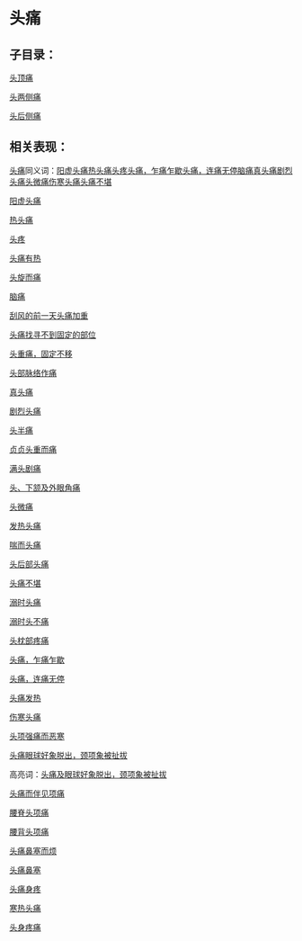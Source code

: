 # 头痛

## 子目录：
[头顶痛](https://www.gmzyjc.com/read/biaoxian/cat_头顶痛.md)
[头两侧痛](https://www.gmzyjc.com/read/biaoxian/cat_头两侧痛.md)
[头后侧痛](https://www.gmzyjc.com/read/biaoxian/cat_头后侧痛.md)
## 相关表现：

[头痛](https://zuoye.gmzyh.com/search?key=头痛)同义词：[阳虚头痛](https://zuoye.gmzyh.com/search?key=阳虚头痛)[热头痛](https://zuoye.gmzyh.com/search?key=热头痛)[头疼](https://zuoye.gmzyh.com/search?key=头疼)[头痛，乍痛乍歇](https://zuoye.gmzyh.com/search?key=头痛，乍痛乍歇)[头痛，连痛无停](https://zuoye.gmzyh.com/search?key=头痛，连痛无停)[脑痛](https://zuoye.gmzyh.com/search?key=脑痛)[真头痛](https://zuoye.gmzyh.com/search?key=真头痛)[剧烈头痛](https://zuoye.gmzyh.com/search?key=剧烈头痛)[头微痛](https://zuoye.gmzyh.com/search?key=头微痛)[伤寒头痛](https://zuoye.gmzyh.com/search?key=伤寒头痛)[头痛不堪](https://zuoye.gmzyh.com/search?key=头痛不堪)
[阳虚头痛](https://zuoye.gmzyh.com/search?key=阳虚头痛)
[热头痛](https://zuoye.gmzyh.com/search?key=热头痛)
[头疼](https://zuoye.gmzyh.com/search?key=头疼)
[头痛有热](https://zuoye.gmzyh.com/search?key=头痛有热)
[头旋而痛](https://zuoye.gmzyh.com/search?key=头旋而痛)
[脑痛](https://zuoye.gmzyh.com/search?key=脑痛)
[刮风的前一天头痛加重	](https://zuoye.gmzyh.com/search?key=刮风的前一天头痛加重	)
[头痛找寻不到固定的部位](https://zuoye.gmzyh.com/search?key=头痛找寻不到固定的部位)
[头重痛，固定不移](https://zuoye.gmzyh.com/search?key=头重痛，固定不移)
[头部脉络作痛](https://zuoye.gmzyh.com/search?key=头部脉络作痛)
[真头痛](https://zuoye.gmzyh.com/search?key=真头痛)
[剧烈头痛](https://zuoye.gmzyh.com/search?key=剧烈头痛)
[头半痛](https://zuoye.gmzyh.com/search?key=头半痛)
[贞贞头重而痛](https://zuoye.gmzyh.com/search?key=贞贞头重而痛)
[满头剧痛](https://zuoye.gmzyh.com/search?key=满头剧痛)
[头、下颔及外眼角痛](https://zuoye.gmzyh.com/search?key=头、下颔及外眼角痛)
[头微痛](https://zuoye.gmzyh.com/search?key=头微痛)
[发热头痛](https://zuoye.gmzyh.com/search?key=发热头痛)
[喘而头痛](https://zuoye.gmzyh.com/search?key=喘而头痛)
[头后部头痛](https://zuoye.gmzyh.com/search?key=头后部头痛)
[头痛不堪](https://zuoye.gmzyh.com/search?key=头痛不堪)
[溺时头痛](https://zuoye.gmzyh.com/search?key=溺时头痛)
[溺时头不痛](https://zuoye.gmzyh.com/search?key=溺时头不痛)
[头枕部疼痛](https://zuoye.gmzyh.com/search?key=头枕部疼痛)
[头痛，乍痛乍歇](https://zuoye.gmzyh.com/search?key=头痛，乍痛乍歇)
[头痛，连痛无停](https://zuoye.gmzyh.com/search?key=头痛，连痛无停)
[头痛发热](https://zuoye.gmzyh.com/search?key=头痛发热)
[伤寒头痛](https://zuoye.gmzyh.com/search?key=伤寒头痛)
[头项强痛而恶寒](https://zuoye.gmzyh.com/search?key=头项强痛而恶寒)
[头痛眼球好象脱出，颈项象被扯拔](https://zuoye.gmzyh.com/search?key=头痛眼球好象脱出，颈项象被扯拔)
高亮词：[头痛及眼球好象脱出，颈项象被扯拔](https://zuoye.gmzyh.com/search?key=头痛及眼球好象脱出，颈项象被扯拔)  
[头痛而伴见项痛](https://zuoye.gmzyh.com/search?key=头痛而伴见项痛)
[腰脊头项痛](https://zuoye.gmzyh.com/search?key=腰脊头项痛)
[腰背头项痛](https://zuoye.gmzyh.com/search?key=腰背头项痛)
[头痛鼻塞而烦](https://zuoye.gmzyh.com/search?key=头痛鼻塞而烦)
[头痛鼻塞](https://zuoye.gmzyh.com/search?key=头痛鼻塞)
[头痛身疼](https://zuoye.gmzyh.com/search?key=头痛身疼)
[寒热头痛](https://zuoye.gmzyh.com/search?key=寒热头痛)
[头身疼痛](https://zuoye.gmzyh.com/search?key=头身疼痛)